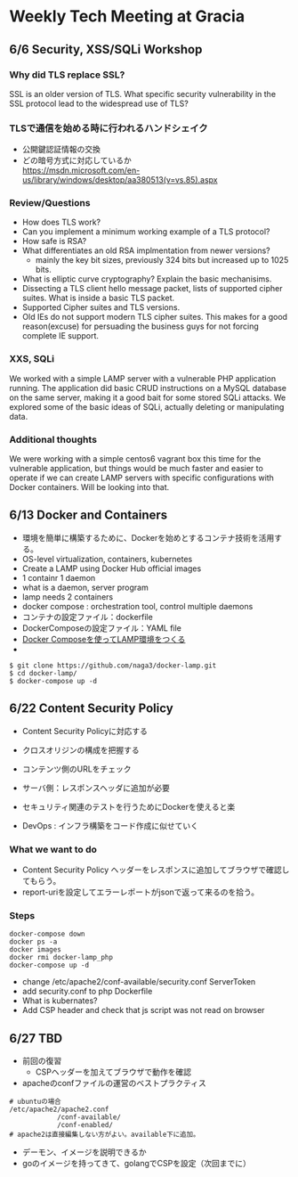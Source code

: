 # Weekly Tech Meeting at Gracia

## 6/6 Security, XSS/SQLi Workshop
### Why did TLS replace SSL?
SSL is an older version of TLS. What specific security vulnerability in the SSL protocol lead to the widespread use of TLS?

### TLSで通信を始める時に行われるハンドシェイク
- 公開鍵認証情報の交換
- どの暗号方式に対応しているか  
https://msdn.microsoft.com/en-us/library/windows/desktop/aa380513(v=vs.85).aspx

### Review/Questions
- How does TLS work? 
- Can you implement a minimum working example of a TLS protocol?
- How safe is RSA? 
- What differentiates an old RSA implmentation from newer versions?
	- mainly the key bit sizes, previously 324 bits but increased up to 1025 bits.
- What is elliptic curve cryptography? Explain the basic mechanisims.
- Dissecting a TLS client hello message packet, lists of supported cipher suites. What is inside a basic TLS packet.
- Supported Cipher suites and TLS versions.
- Old IEs do not support modern TLS cipher suites. This makes for a good reason(excuse) for persuading the business guys for not forcing complete IE support.

### XXS, SQLi
We worked with a simple LAMP server with a vulnerable PHP application running. The application did basic CRUD instructions on a MySQL database on the same server, making it a good bait for some stored SQLi attacks. We explored some of the basic ideas of SQLi, actually deleting or manipulating data.

### Additional thoughts
We were working with a simple centos6 vagrant box this time for the vulnerable application, but things would be much faster and easier to operate if we can create LAMP servers with specific configurations with Docker containers. Will be looking into that.

## 6/13 Docker and Containers

- 環境を簡単に構築するために、Dockerを始めとするコンテナ技術を活用する。
- OS-level virtualization, containers, kubernetes
- Create a LAMP using Docker Hub official images
- 1 containr 1 daemon
- what is a daemon, server program
- lamp needs 2 containers
- docker compose : orchestration tool, control multiple daemons
- コンテナの設定ファイル：dockerfile
- DockerComposeの設定ファイル：YAML file
- [Docker Composeを使ってLAMP環境をつくる](https://qiita.com/naga3/items/d1a6e8bbd0799159042e)
-

```
$ git clone https://github.com/naga3/docker-lamp.git
$ cd docker-lamp/
$ docker-compose up -d
```

## 6/22 Content Security Policy
- Content Security Policyに対応する
- クロスオリジンの構成を把握する
- コンテンツ側のURLをチェック
- サーバ側：レスポンスヘッダに追加が必要

- セキュリティ関連のテストを行うためにDockerを使えると楽
- DevOps : インフラ構築をコード作成に似せていく

### What we want to do
- Content Security Policy ヘッダーをレスポンスに追加してブラウザで確認してもらう。
- report-uriを設定してエラーレポートがjsonで返って来るのを拾う。

### Steps

```
docker-compose down
docker ps -a
docker images
docker rmi docker-lamp_php
docker-compose up -d
```

- change /etc/apache2/conf-available/security.conf ServerToken
- add security.conf to php Dockerfile
- What is kubernates?
- Add CSP header and check that js script was not read on browser

## 6/27 TBD
- 前回の復習
	- CSPヘッダーを加えてブラウザで動作を確認
- apacheのconfファイルの運営のベストプラクティス
```
# ubuntuの場合
/etc/apache2/apache2.conf
			/conf-available/
			/conf-enabled/
# apache2は直接編集しない方がよい。available下に追加。
```
- デーモン、イメージを説明できるか
- goのイメージを持ってきて、golangでCSPを設定（次回までに）

